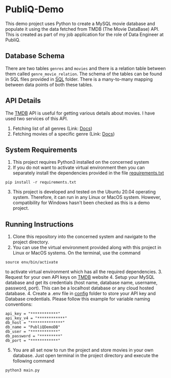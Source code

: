 # PubliQ-Demo

This demo project uses Python to create a MySQL movie database and populate it using the data fetched from TMDB (The Movie DataBase) API. This is created as part of my job application for the role of Data Engineer at PubliQ. 

## Database Schema

There are two tables ```genres``` and ```movies``` and there is a relation table between them called ```genre_movie_relation```. The schema of the tables can be found in SQL files provided in [SQL](./SQL/) folder. There is a many-to-many mapping between data points of both these tables.

## API Details

The [TMDB](https://www.themoviedb.org/) API is useful for getting various details about movies. I have used two services of this API.

1. Fetching list of all genres (Link: [Docs](https://developers.themoviedb.org/3/genres))
2. Fetching movies of a specific genre (Link: [Docs](https://developers.themoviedb.org/3/discover/movie-discover))

## System Requirements

1. This project requires Python3 installed on the concerned system
2. If you do not want to activate virtual environment then you can separately install the dependencies provided in the file [requirements.txt](./config/requirements.txt)
```
pip install -r requirements.txt
```
3. This project is developed and tested on the Ubuntu 20.04 operating system. Therefore, it can run in any Linux or MacOS system. However, compatibility for Windows hasn't been checked as this is a demo project.  

## Running Instructions

1. Clone this repository into the concerned system and navigate to the project directory.
2. You can use the virtual environment provided along with this project in Linux or MacOS systems. On the terminal, use the command
```
source env/bin/activate
```
to activate virtual environment which has all the required dependencies.
3. Request for your own API keys on [TMDB](https://www.themoviedb.org/) website
4. Setup your MySQL database and get its credentials (host name, database name, username, password, port). This can be a localhost database or any cloud hosted database. 
4. Create a .env file in [config](./config/) folder to store your API key and Database credentials. Please follow this example for variable naming conventions:
```
api_key = "************"
api_key_v4 = "************"
db_host = "**************"
db_name = "PubliQDemoDB"
db_user = "************"
db_password = "*********"
db_port = "************"
```
5. You are all set now to run the project and store movies in your own database. Just open terminal in the project directory and execute the following command
```
python3 main.py
```